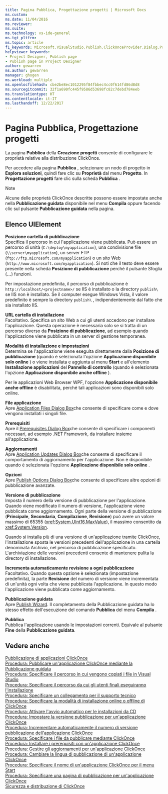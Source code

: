 ```yaml
---
title: Pagina Pubblica, Progettazione progetti | Microsoft Docs
ms.custom: 
ms.date: 11/04/2016
ms.reviewer: 
ms.suite: 
ms.technology: vs-ide-general
ms.tgt_pltfrm: 
ms.topic: article
f1_keywords: Microsoft.VisualStudio.Publish.ClickOnceProvider.Dialog.PropertyPage
helpviewer_keywords:
- Project Designer, Publish page
- Publish page in Project Designer
author: gewarren
ms.author: gewarren
manager: ghogen
ms.workload: multiple
ms.openlocfilehash: cbe2be8ec1012295f84fbbec4cc0f614fd86d8d8
ms.sourcegitcommit: 32f1a690fc445f9586d53698fc82c7debd784eeb
ms.translationtype: HT
ms.contentlocale: it-IT
ms.lasthandoff: 12/22/2017
---
```

# <a name="publish-page-project-designer"></a>Pagina Pubblica, Progettazione progetti
La pagina **Pubblica** della **Creazione progetti** consente di configurare le proprietà relative alla distribuzione ClickOnce.  
  
 Per accedere alla pagina **Pubblica** , selezionare un nodo di progetto in **Esplora soluzioni**, quindi fare clic su **Proprietà** dal menu **Progetto**. In **Progettazione progetti** fare clic sulla scheda **Pubblica** .  
  
> [!NOTE]
>  Alcune delle proprietà ClickOnce descritte possono essere impostate anche nella **Pubblicazione guidata** disponibile nel menu **Compila** oppure facendo clic sul pulsante **Pubblicazione guidata** nella pagina.  
  
## <a name="uielement-list"></a>Elenco UIElement  
 **Posizione cartella di pubblicazione**  
 Specifica il percorso in cui l'applicazione viene pubblicata. Può essere un percorso di unità (`C:\deploy\myapplication`), una condivisione file (`\\server\myapplication`), un server FTP (`ftp://ftp.microsoft.com/myapplication`) o un sito Web (`http://www.microsoft.com/myapplication`). Si noti che il testo deve essere presente nella scheda **Posizione di pubblicazione** perché il pulsante Sfoglia (**...**) funzioni.  
  
 Per impostazione predefinita, il percorso di pubblicazione è `http://localhost/<projectname>/` se IIS è installato o la directory `publish\` se IIS non è installato. Se il computer esegue Windows Vista, il valore predefinito è sempre la directory `publish\` , indipendentemente dal fatto che sia installato IIS.  
  
 **URL cartella di installazione**  
 Facoltativo. Specifica un sito Web a cui gli utenti accedono per installare l'applicazione. Questa operazione è necessaria solo se si tratta di un percorso diverso da **Posizione di pubblicazione**, ad esempio quando l'applicazione viene pubblicata in un server di gestione temporanea.  
  
 **Modalità di installazione e impostazioni**  
 Determina se l'applicazione viene eseguita direttamente dalla **Posizione di pubblicazione** (quando è selezionata l'opzione **Applicazione disponibile solo online** ) o viene installata e aggiunta al menu **Start** e all'elemento **Installazione applicazioni** del **Pannello di controllo** (quando è selezionata l'opzione **Applicazione disponibile anche offline** ).  
  
 Per le applicazioni Web Browser WPF, l'opzione **Applicazione disponibile anche offline** è disabilitata, perché tali applicazioni sono disponibili solo online.  
  
 **File applicazione**  
 Apre [Application Files Dialog Box](http://msdn.microsoft.com/en-us/b06dff3a-b87a-4caf-996b-7a4acf8137a8)che consente di specificare come e dove vengono installati i singoli file.  
  
 **Prerequisiti**  
 Apre il [Prerequisites Dialog Box](../../ide/reference/prerequisites-dialog-box.md)che consente di specificare i componenti necessari, ad esempio .NET Framework, da installare insieme all'applicazione.  
  
 **Aggiornamenti**  
 Apre [Application Updates Dialog Box](http://msdn.microsoft.com/en-us/8eca8743-8e68-4d04-bfd5-4dc0a9b2934f)che consente di specificare il comportamento di aggiornamento per l'applicazione. Non è disponibile quando è selezionata l'opzione **Applicazione disponibile solo online** .  
  
 **Opzioni**  
 Apre [Publish Options Dialog Box](http://msdn.microsoft.com/en-us/fd9baa1b-7311-4f9e-8ffb-ae50cf110592)che consente di specificare altre opzioni di pubblicazione avanzate.  
  
 **Versione di pubblicazione**  
 Imposta il numero della versione di pubblicazione per l'applicazione. Quando viene modificato il numero di versione, l'applicazione viene pubblicata come aggiornamento. Ogni parte della versione di pubblicazione (**Principale**, **Secondaria**, **Compilazione**, **Revisione**) può avere un valore massimo di 65355 (<xref:System.UInt16.MaxValue>), il massimo consentito da <xref:System.Version>.  
  
 Quando si installa più di una versione di un'applicazione tramite ClickOnce, l'installazione sposta le versioni precedenti dell'applicazione in una cartella denominata Archivio, nel percorso di pubblicazione specificato. L'archiviazione delle versioni precedenti consente di mantenere pulita la directory di installazione.  
  
 **Incrementa automaticamente revisione a ogni pubblicazione**  
 Facoltativo. Quando questa opzione è selezionata (impostazione predefinita), la parte **Revisione** del numero di versione viene incrementata di un'unità ogni volta che viene pubblicata l'applicazione. In questo modo l'applicazione viene pubblicata come aggiornamento.  
  
 **Pubblicazione guidata**  
 Apre [Publish Wizard](http://msdn.microsoft.com/en-us/fc6abebd-13d6-48e4-a567-fbc52dad0872). Il completamento della Pubblicazione guidata ha lo stesso effetto dell'esecuzione del comando **Pubblica** del menu **Compila** .  
  
 **Pubblica**  
 Pubblica l'applicazione usando le impostazioni correnti. Equivale al pulsante **Fine** della **Pubblicazione guidata**.  
  
## <a name="see-also"></a>Vedere anche  
 [Pubblicazione di applicazioni ClickOnce](../../deployment/publishing-clickonce-applications.md)   
 [Procedura: Pubblicare un'applicazione ClickOnce mediante la Pubblicazione guidata](../../deployment/how-to-publish-a-clickonce-application-using-the-publish-wizard.md)   
 [Procedura: Specificare il percorso in cui vengono copiati i file in Visual Studio](../../deployment/how-to-specify-where-visual-studio-copies-the-files.md)   
 [Procedura: Specificare il percorso da cui gli utenti finali eseguiranno l'installazione](../../deployment/how-to-specify-the-location-where-end-users-will-install-from.md)   
 [Procedura: Specificare un collegamento per il supporto tecnico](../../deployment/how-to-specify-a-link-for-technical-support.md)   
 [Procedura: Specificare la modalità di installazione online o offline di ClickOnce](../../deployment/how-to-specify-the-clickonce-offline-or-online-install-mode.md)   
 [Procedura: Attivare l'avvio automatico per le installazioni da CD](../../deployment/how-to-enable-autostart-for-cd-installations.md)   
 [Procedura: Impostare la versione pubblicazione per un'applicazione ClickOnce](../../deployment/how-to-set-the-clickonce-publish-version.md)   
 [Procedura: Incrementare automaticamente il numero di versione pubblicazione dell'applicazione ClickOnce](../../deployment/how-to-automatically-increment-the-clickonce-publish-version.md)   
 [Procedura: Specificare i file da pubblicare mediante ClickOnce](../../deployment/how-to-specify-which-files-are-published-by-clickonce.md)   
 [Procedura: Installare i prerequisiti con un'applicazione ClickOnce](../../deployment/how-to-install-prerequisites-with-a-clickonce-application.md)   
 [Procedura: Gestire gli aggiornamenti per un'applicazione ClickOnce](../../deployment/how-to-manage-updates-for-a-clickonce-application.md)   
 [Procedura: Cambiare la lingua di pubblicazione di un'applicazione ClickOnce](../../deployment/how-to-change-the-publish-language-for-a-clickonce-application.md)   
 [Procedura: Specificare il nome di un'applicazione ClickOnce per il menu Start](../../deployment/how-to-specify-a-start-menu-name-for-a-clickonce-application.md)   
 [Procedura: Specificare una pagina di pubblicazione per un'applicazione ClickOnce](../../deployment/how-to-specify-a-publish-page-for-a-clickonce-application.md)   
 [Sicurezza e distribuzione di ClickOnce](../../deployment/clickonce-security-and-deployment.md)
